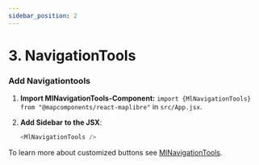 ```yaml
---
sidebar_position: 2
---
```


# 3. NavigationTools

### Add Navigationtools

1. **Import MlNavigationTools-Component:** `import {MlNavigationTools} from "@mapcomponents/react-maplibre"` in `src/App.jsx`.

2. **Add Sidebar to the JSX**:

   ```javascript
   <MlNavigationTools />
   ```

To learn more about customized buttons see [MlNavigationTools](/docs/components/Basic_Components/MlNavigationTools.md).
